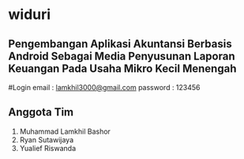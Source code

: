 # widuri

## Pengembangan Aplikasi Akuntansi Berbasis Android Sebagai Media Penyusunan Laporan Keuangan Pada Usaha Mikro Kecil Menengah

#Login
email : lamkhil3000@gmail.com
password : 123456

## Anggota Tim
1. Muhammad Lamkhil Bashor  
2. Ryan Sutawijaya            
3. Yualief Riswanda         


